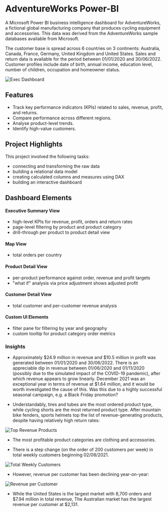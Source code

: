 # AdventureWorks Power-BI

A Microsoft Power BI business intelligence dashboard for AdventureWorks, a fictional global manufacturing company that produces cycling equipment and accessories. This data was derived from the AdventureWorks sample databases available from Microsoft.

The customer base is spread across 6 countries on 3 continents: Australia, Canada, France, Germany, United Kingdom and United States. Sales and return data is available for the period between 01/01/2020 and 30/06/2022. Customer profiles include date of birth, annual income, education level, number of children, occupation and homeowner status.

![Exec Dashboard](https://github.com/Kshitij-Thotwe/Power-BI-AdventureWorks/assets/157285480/527d3b44-7de5-4d48-a895-6fd303767dd7)

## Features
* Track key performance indicators (KPIs) related to sales, revenue, profit, and returns.
* Compare performance across different regions.
* Analyse product-level trends.
* Identify high-value customers.

## Project Highlights

This project involved the following tasks:
* connecting and transforming the raw data
* building a relational data model
* creating calculated columns and measures using DAX
* building an interactive dashboard

## Dashboard Elements

#### Executive Summary View
* high-level KPIs for revenue, profit, orders and return rates
* page-level filtering by product and product category
* drill-through per product to product detail view

#### Map View
* total orders per country

#### Product Detail View
* per-product performance against order, revenue and profit targets
* "what if" analysis via price adjustment shows adjusted profit

#### Customer Detail View
* total customer and per-customer revenue analysis

#### Custom UI Elements
* filter pane for filtering by year and geography
* custom tooltip for product category order metrics

### Insights
* Approximately $24.9 million in revenue and $10.5 million in profit was generated between 01/01/2020 and 30/06/2022. There is an appreciable dip in revenue between 01/06/2020 and 01/11/2020 (possibly due to the simulated impact of the COVID-19 pandemic), after which revenue appears to grow linearly. December 2021 was an exceptional year in terms of revenue at $1.64 million, and it would be worth investigated the cause of this. Was this due to a highly successful seasonal campaign, e.g. a Black Friday promotion?

* Understandably, tires and tubes are the most ordered product type, while cycling shorts are the most returned product type. After mountain bike fenders, sports helmets top the list of revenue-generating products, despite having relatively high return rates:

![Top Revenue Products](https://github.com/Kshitij-Thotwe/Power-BI-AdventureWorks/assets/157285480/e4007c46-db97-44c6-aae7-10db89b2bfd2)

* The most profitable product categories are clothing and accessories.

* There is a step change (on the order of 200 customers per week) in total weekly customers beginning 02/08/2021.

![Total Weekly Customers](https://github.com/Kshitij-Thotwe/Power-BI-AdventureWorks/assets/157285480/3afb0091-c76b-44c3-9eec-8cf7b4f16d67)

* However, revenue per customer has been declining year-on-year:

![Revenue per Customer](https://github.com/Kshitij-Thotwe/Power-BI-AdventureWorks/assets/157285480/a2f0aabd-2522-47af-ab0b-f191b50e9951)

* While the United States is the largest market with 8,700 orders and $7.94 million in total revenue, The Australian market has the largest revenue per customer at $2,131.



